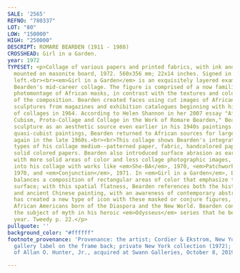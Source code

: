 ```yaml
---
SALE: '2565'
REFNO: "780337"
LOT: "80"
LOW: "150000"
HIGH: "250000"
DESCRIPT: ROMARE BEARDEN (1911 - 1988)
CROSSHEAD: Girl in a Garden.
year: 1972
TYPESET: <p>Collage of various papers and printed fabrics, with ink and surface abrasion,
  mounted on masonite board, 1972. 560x356 mm; 22x14 inches. Signed in blue ink, upper
  left.<br><br><em>Girl in a Garden</em> is an exquisitely layered example of Romare
  Bearden's mid-career collage. The figure is comprised of a now familiar Bearden
  photomontage of African masks, in contrast with the textures and color of the rest
  of the composition. Bearden created faces using cut images of African masks and
  sculptures from magazines and exhibition catalogues beginning with his first series
  of collages in 1964. According to Helen Shannon in her 2007 essay "African Art and
  Cubism, Proto-Collage and Collage in the Work of Romare Bearden," Bearden used African
  sculpture as an aesthetic source even earlier in his 1940s paintings. Like his 1940s,
  quasi-cubist paintings, Bearden returned to African sources for large figure compositions
  again in the late 1960s.<br><br>This collage shows Bearden's integration of all
  types of his collage medium--patterned paper, fabric, handcolored paper, and distressed
  solid colored papers. Bearden also introduced surface abrasion as early as 1968,
  with more solid areas of color and less collage photographic images, and added fabric
  into his collage with works like <em>She-BA</em>, 1970, <em>Patchwork Quilt</em>,
  1970, and <em>Conjunction</em>, 1971. In <em>Girl in a Garden</em>, Bearden deftly
  balances a composition of rectangular areas of color that emphasize the two-dimensional
  surface; with this spatial flatness, Bearden references both the history of Dutch
  and ancient Chinese painting, with an awareness of contemporary abstraction.<br><br>Bearden
  has created a new type of icon with these masked or conjure figures, mythological
  African Americans born of the Diaspora and the New World. Bearden continued to explore
  the subject of myth in his heroic <em>Odysseus</em> series that he began this same
  year. Tweedy p. 22.</p>
pullquote: ''
background_color: "#ffffff"
footnote_provenance: 'Provenance: the artist; Cordier & Ekstrom, New York, with the
  gallery label on the frame back; private New York collection (1972); the estate
  of Allan O. Hunter, Jr., acquired at Swann Galleries, October 8, 2019.'

---
```

